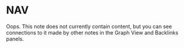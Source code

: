 # NAV

Oops. This note does not currently contain content, but you can see connections to it made by other notes in the Graph View and Backlinks panels.